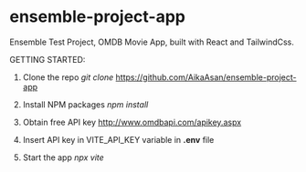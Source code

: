 # ensemble-project-app

Ensemble Test Project, OMDB Movie App, built with React and TailwindCss.

GETTING STARTED:

1. Clone the repo _git clone_ https://github.com/AikaAsan/ensemble-project-app

2. Install NPM packages _npm install_

3. Obtain free API key http://www.omdbapi.com/apikey.aspx

4. Insert API key in VITE_API_KEY variable in **.env** file

5. Start the app _npx vite_
